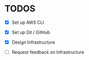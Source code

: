 # TODOS

- [X] Set up AWS CLI
- [X] Set up Git / GitHub
- [X] Design Infrastructure
- [ ] Request feedback on Infrastructure

